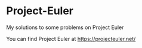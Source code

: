 # Project-Euler
My solutions to some problems on Project Euler

You can find Project Euler at https://projecteuler.net/
